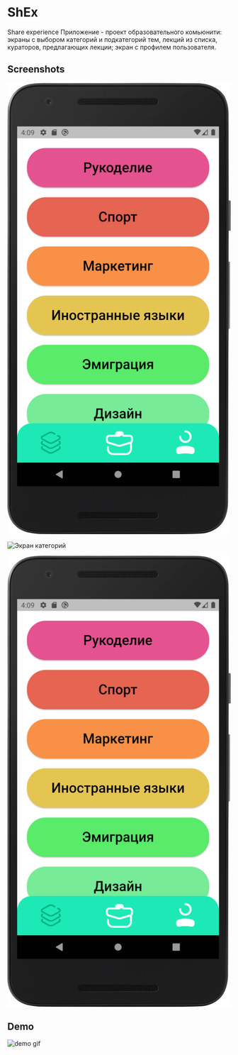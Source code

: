 # ShEx

Share experience
Приложение - проект образовательного комьюнити:
экраны с выбором категорий и подкатегорий тем, лекций из списка, кураторов, предлагающих лекции; экран с профилем пользователя.

## Screenshots

![Экран категорий](https://github.com/sv-makh/team15/blob/sv-makh/demo/Screenshot_20220621_162458.png)

<img src="https://github.com/sv-makh/team15/blob/sv-makh/blob/Screenshot_20220621_162458.png" alt="Экран категорий" width="200"/>

![<img src="https://github.com/sv-makh/team15/blob/sv-makh/demo/Screenshot_20220621_162458.png" width="200" />](https://github.com/sv-makh/team15/blob/sv-makh/demo/Screenshot_20220621_162458.png)

## Demo

![demo gif](/team15/demo/demo.gif?raw=true)